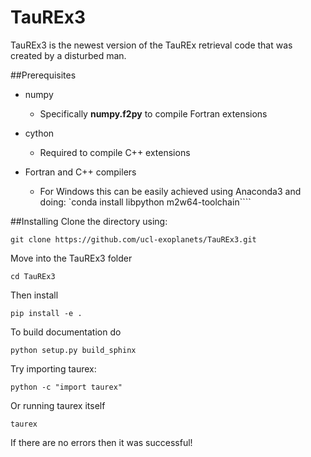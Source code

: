# TauREx3

TauREx3 is the newest version of the TauREx retrieval code that was created by a disturbed man.

##Prerequisites

* numpy
    - Specifically **numpy.f2py** to compile Fortran extensions

* cython
    * Required to compile C++ extensions

* Fortran and C++ compilers
    * For Windows this can be easily achieved using Anaconda3 and doing:
        `conda install libpython m2w64-toolchain````



##Installing
Clone the directory using:

```
git clone https://github.com/ucl-exoplanets/TauREx3.git
```

Move into the TauREx3 folder

```
cd TauREx3
```

Then install

```
pip install -e .
```

To build documentation do

```
python setup.py build_sphinx
```


Try importing taurex:

```
python -c "import taurex"
```

Or running taurex itself

```
taurex
```

If there are no errors then it was successful!